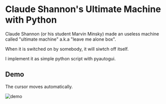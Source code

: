 # Claude Shannon's Ultimate Machine with Python

Claude Shannon (or his student Marvin Minsky) made an useless machine 
called "ultimate machine" a.k.a "leave me alone box".

When it is switched on by somebody, it will siwtch off itself.

I implement it as simple python script with pyautogui.

## Demo

The cursor moves automatically.

![demo](https://github.com/tannakaken/claude-shannon-ultimate-machine-py/blob/media/gamen.gif)
